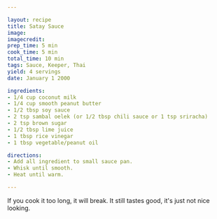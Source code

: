 ```yaml
---

layout: recipe
title: Satay Sauce
image:
imagecredit:
prep_time: 5 min
cook_time: 5 min
total_time: 10 min
tags: Sauce, Keeper, Thai
yield: 4 servings
date: January 1 2000

ingredients:
- 1/4 cup coconut milk
- 1/4 cup smooth peanut butter
- 1/2 tbsp soy sauce
- 2 tsp sambal oelek (or 1/2 tbsp chili sauce or 1 tsp sriracha) 
- 2 tsp brown sugar
- 1/2 tbsp lime juice
- 1 tbsp rice vinegar
- 1 tbsp vegetable/peanut oil

directions:
- Add all ingredient to small sauce pan.  
- Whisk until smooth. 
- Heat until warm.

---
```

If you cook it too long, it will break. It still tastes good, it's just not nice looking.
